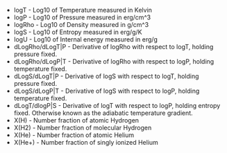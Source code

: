 - logT - Log10 of Temperature measured in Kelvin
- logP - Log10 of Pressure measured in erg/cm^3
- logRho - Log10 of Density measured in g/cm^3
- logS - Log10 of Entropy measured in erg/g/K
- logU - Log10 of Internal energy measured in erg/g
- dLogRho/dLogT|P - Derivative of logRho with respect to logT, holding pressure fixed.
- dLogRho/dLogP|T - Derivative of logRho with respect to logP, holding temperature fixed.
- dLogS/dLogT|P - Derivative of logS with respect to logT, holding pressure fixed.
- dLogS/dLogP|T - Derivative of logS with respect to logP, holding temperature fixed.
- dLogT/dlogP|S - Derivative of logT with respect to logP, holding entropy fixed. Otherwise known as the adiabatic temperature gradient.
- X(H) - Number fraction of atomic Hydrogen
- X(H2) - Number fraction of molecular Hydrogen
- X(He) - Number fraction of atomic Helium
- X(He+) - Number fraction of singly ionized Helium
